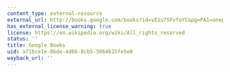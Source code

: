 ```yaml
---
content_type: external-resource
external_url: http://books.google.com/books?id=vE1u7SFvfoYC&pg=PA1=onepage
has_external_license_warning: true
license: https://en.wikipedia.org/wiki/All_rights_reserved
status: ''
title: Google Books
uid: a71bce1e-0bde-4d66-8cb5-5064b15fe5e8
wayback_url: ''
---
```

